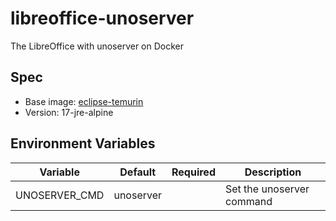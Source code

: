# libreoffice-unoserver

The LibreOffice with unoserver on Docker

## Spec

- Base image: [eclipse-temurin](https://hub.docker.com/_/eclipse-temurin)
- Version: 17-jre-alpine

## Environment Variables

| Variable      | Default   | Required | Description               |
| ------------- | --------- | -------- | ------------------------- |
| UNOSERVER_CMD | unoserver |          | Set the unoserver command |
